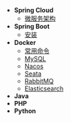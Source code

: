 <!-- _sidebar.md -->

* **Spring Cloud**
  * [微服务架构](springcloud/techstack)
* **Spring Boot**
  * [安装](springboot/install)
* **Docker**
  * [常用命令](docker/commands)
  * [MySQL](docker/mysql)
  * [Nacos](docker/nacos)
  * [Seata](docker/seata)
  * [RabbitMQ](docker/rabbitmq)
  * [Elasticsearch](docker/elasticsearch)
* **Java**
* **PHP**
* **Python**